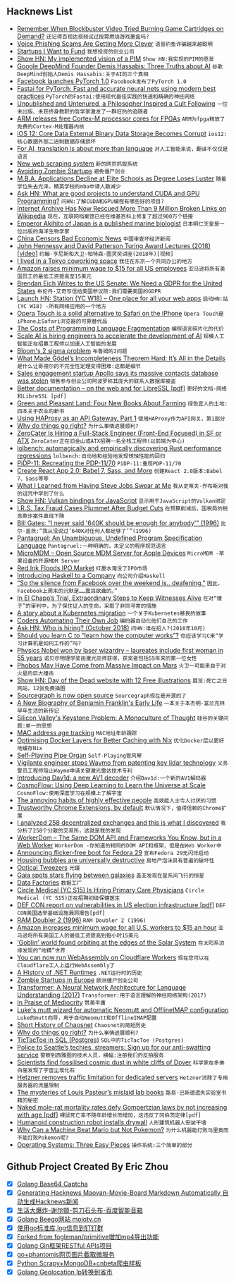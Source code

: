 ## Hacknews List


- [Remember When Blockbuster Video Tried Burning Game Cartridges on Demand?](https://hackaday.com/2018/10/01/remember-when-blockbuster-video-tried-burning-game-cartridges-on-demand/)  `还记得百视达视频试过按需燃烧游戏墨盒吗?`
- [Voice Phishing Scams Are Getting More Clever](https://krebsonsecurity.com/2018/10/voice-phishing-scams-are-getting-more-clever/)  `语音钓鱼诈骗越来越聪明`
- [Startups I Want to Fund](https://startupandrew.com/posts/startups-i-want-to-fund/)  `我想投资的创业公司`
- [Show HN: My implemented vision of a PIM](item?id=18120483)  `Show HN:我实现的PIM的愿景`
- [Google DeepMind Founder Demis Hassabis: Three Truths about AI](https://www.techrepublic.com/article/google-deepmind-founder-demis-hassabis-three-truths-about-ai/)  `谷歌DeepMind创始人Demis Hassabis:关于AI的三个真相`
- [Facebook launches PyTorch 1.0](https://code.fb.com/ai-research/facebook-accelerates-ai-development-with-new-partners-and-production-capabilities-for-pytorch-1-0/)  `Facebook发布了PyTorch 1.0`
- [Fastai for PyTorch: Fast and accurate neural nets using modern best practices](http://www.fast.ai/2018/10/02/fastai-ai/)  `PyTorch的Fastai:使用现代最佳实践的快速和精确的神经网络`
- [Unpublished and Untenured, a Philosopher Inspired a Cult Following](https://www.nytimes.com/2018/09/26/books/review/irad-kimhi-thinking-and-being.html)  `一位未出版、未获终身教职的哲学家激发了一群狂热的追随者`
- [ARM releases free Cortex-M processor cores for FPGAs](https://abopen.com/news/arm-offers-free-as-in-beer-cortex-ip-to-combat-fossi-threat/)  `ARM为fpga释放了免费的Cortex-M处理器内核`
- [iOS 12: Core Data External Binary Data Storage Becomes Corrupt](https://mjtsai.com/blog/2018/10/01/ios-12-and-core-data-external-binary-data-storage/)  `ios12:核心数据外部二进制数据存储损坏`
- [For AI, translation is about more than language](http://cachestocaches.com/2018/9/ai-translation-more-language/)  `对人工智能来说，翻译不仅仅是语言`
- [New web scraping system](https://github.com/MontFerret/ferret)  `新的网页抓取系统`
- [Avoiding Zombie Startups](https://salon.thefamily.co/avoiding-zombie-startups-9bcd4a79ccc0)  `避免僵尸创业`
- [M.B.A. Applications Decline at Elite Schools as Degree Loses Luster](https://www.wsj.com/articles/m-b-a-applications-keep-falling-in-u-s-this-year-hitting-even-elite-schools-1538366461)  `随着学位失去光泽，精英学校的mba申请人数减少`
- [Ask HN: What are good projects to understand CUDA and GPU Programming?](item?id=18119345)  `问HN:了解CUDA和GPU编程有哪些好的项目?`
- [Internet Archive Has Now Rescued More Than 9 Million Broken Links on Wikipedia](https://blog.archive.org/2018/10/01/more-than-9-million-broken-links-on-wikipedia-are-now-rescued/)  `现在，互联网档案馆已经在维基百科上修复了超过900万个链接`
- [Emperor Akihito of Japan is a published marine biologist](https://qz.com/1410538/emperor-akihito-of-japan-is-an-expert-marine-biologist/)  `日本明仁天皇是一位出版的海洋生物学家`
- [China Censors Bad Economic News](https://www.nytimes.com/2018/09/28/business/china-censor-economic-news.html)  `中国审查坏经济新闻`
- [John Hennessy and David Patterson Turing Award Lectures (2018) [video]](https://www.youtube.com/watch?v=3LVeEjsn8Ts&amp;t=122)  `约翰·亨尼斯和大卫·帕特森·图灵奖讲座(2018年)[视频]`
- [I lived in a Tokyo coworking space](https://www.curbed.com/2018/9/28/17910536/tokyo-coworking-midori-so)  `我住在东京一个共同办公的地方`
- [Amazon raises minimum wage to $15 for all US employees](https://www.cnbc.com/2018/10/02/amazon-raises-minimum-wage-to-15-for-all-us-employees.html)  `亚马逊将所有美国员工的最低工资提高至15美元`
- [Brendan Eich Writes to the US Senate: We Need a GDPR for the United States](https://brave.com/us-gdpr-senate)  `布伦丹·艾奇写信给美国参议院:我们需要美国的GDPR`
- [Launch HN: Station (YC W18) – One place for all your web apps](item?id=18123596)  `启动HN:站(YC W18) -所有网络应用的一个地方`
- [Opera Touch is a solid alternative to Safari on the iPhone](https://techcrunch.com/2018/10/02/opera-touch-ios/)  `Opera Touch是iPhone上Safari浏览器的可靠替代品`
- [The Costs of Programming Language Fragmentation](https://robert.ocallahan.org/2018/10/the-costs-of-programming-language.html)  `编程语言碎片化的代价`
- [Scale AI is hiring engineers to accelerate the development of AI](https://scale.ai/about#jobs)  `规模人工智能正在招募工程师以加速人工智能的发展`
- [Bloom&#39;s 2 sigma problem](https://en.wikipedia.org/wiki/Bloom%27s_2_sigma_problem)  `布鲁姆的2问题`
- [What Made Gödel’s Incompleteness Theorem Hard: It’s All in the Details](https://algorithmsoup.wordpress.com/2018/10/01/what-made-godels-incompleteness-theorem-hard-to-prove-its-about-how-you-say-it-not-just-what-you-say/)  `是什么让哥德尔的不完全性定理变得困难:这都是细节`
- [Sales engagement startup Apollo says its massive contacts database was stolen](https://techcrunch.com/2018/10/01/apollo-contacts-data-breach/)  `销售参与创业公司阿波罗称其庞大的联系人数据库被盗`
- [Better documentation – on the web and for LibreSSL [pdf]](https://www.openbsd.org/papers/eurobsdcon2018-mandoc.pdf)  `更好的文档-网络和LibreSSL [pdf]`
- [Green and Pleasant Land: Four New Books About Farming](https://www.nybooks.com/articles/2018/09/27/green-pleasant-land-family-farm/)  `绿色宜人的土地:四本关于农业的新书`
- [Using HAProxy as an API Gateway, Part 1](https://www.haproxy.com/blog/using-haproxy-as-an-api-gateway-part-1/)  `使用HAProxy作为API网关，第1部分`
- [Why do things go right?](http://www.safetydifferently.com/why-do-things-go-right/)  `为什么事情进展顺利?`
- [ZeroCater Is Hiring a Full-Stack Engineer (Front-End Focused) in SF or ATX](https://zerocater.com/about/careers/?gh_jid=1305602)  `ZeroCater正在旧金山或ATX招聘一名全栈工程师(以前端为中心)`
- [lolbench: automagically and empirically discovering Rust performance regressions](https://blog.anp.lol/rust/2018/09/29/lolbench/)  `lolbench:自动地和经验地发现锈蚀性能的回归`
- [PiDP-11: Recreating the PDP-11/70](http://obsolescence.wixsite.com/obsolescence/pidp-11)  `PiDP-11:重现PDP-11/70`
- [Create React App 2.0: Babel 7, Sass, and More](https://reactjs.org/blog/2018/10/01/create-react-app-v2.html)  `创建React 2.0版本:Babel 7、Sass等等`
- [What I Learned from Having Steve Jobs Swear at Me](https://www.wsj.com/articles/what-i-learned-from-having-steve-jobs-swear-at-me-1538054700)  `我从史蒂夫·乔布斯对我的诅咒中学到了什么`
- [Show HN: Vulkan bindings for JavaScript](https://github.com/maierfelix/node-vulkan)  `显示用于JavaScript的Vulkan绑定`
- [I.R.S. Tax Fraud Cases Plummet After Budget Cuts](https://www.nytimes.com/2018/10/01/business/economy/irs-tax-fraud-audit.html)  `在预算削减后，国税局的税务欺诈案件直线下降`
- [Bill Gates: “I never said &#39;640K should be enough for anybody&#39;” (1996)](https://groups.google.com/forum/#!msg/alt.folklore.computers/mpjS-h4jpD8/9DW_VQVLzpkJ)  `比尔·盖茨:“我从没说过‘640K对任何人都足够了’”(1996)`
- [Pantagruel: An Unambiguous, Undefined Program Specification Language](https://hexdocs.pm/pantagruel/readme.html)  `Pantagruel:一种明确的，未定义的程序规范语言`
- [MicroMDM – Open Source MDM Server for Apple Devices](https://micromdm.io/)  `MicroMDM -苹果设备的开源MDM Server`
- [Red Ink Floods IPO Market](https://www.wsj.com/articles/red-ink-floods-ipo-market-1538388000)  `红墨水淹没了IPO市场`
- [Introducing Haskell to a Company](https://alasconnect.github.io/blog/posts/2018-10-02-introducing-haskell-to-a-company.html)  `向公司介绍Haskell`
- [“So the silence from Facebook over the weekend is.. deafening.”](https://twitter.com/gavinsblog/status/1046717365520666624?s=12)  `因此，Facebook上周末的沉默是……震耳欲聋的。”`
- [In El Chapo’s Trial, Extraordinary Steps to Keep Witnesses Alive](https://www.nytimes.com/2018/10/01/nyregion/el-chapo-trial-witnesses.html)  `在对“矮子”的审判中，为了保住证人的生命，采取了非同寻常的措施`
- [A story about a Kubernetes migration](https://medium.com/unbabel/unbabel-migrated-to-kubernetes-and-you-wont-believe-what-happened-next-b39f082def1c)  `一个关于Kubernetes移民的故事`
- [Coders Automating Their Own Job](https://www.theatlantic.com/technology/archive/2018/10/agents-of-automation/568795/?single_page=true)  `编码器自动化他们自己的工作`
- [Ask HN: Who is hiring? (October 2018)](item?id=18113144)  `问HN:谁在招人?(2018年10月)`
- [Should you learn C to “learn how the computer works”?](https://words.steveklabnik.com/should-you-learn-c-to-learn-how-the-computer-works)  `你应该学习C来“学习计算机是如何工作的”吗?`
- [Physics Nobel won by laser wizardry – laureates include first woman in 55 years](https://www.nature.com/articles/d41586-018-06752-z)  `诺贝尔物理学奖由激光巫师获得，获奖者包括55年来的第一位女性`
- [Phobos May Have Come from Massive Impact on Mars](http://www.sci-news.com/space/phobos-impact-mars-06445.html)  `火卫一可能来自于对火星的巨大撞击`
- [Show HN: Day of the Dead website with 12 Free illustrations](https://dayofthedead.holiday/design-kit/)  `展览:死亡之日网站，12张免费插图`
- [Sourcegraph is now open source](https://about.sourcegraph.com/blog/sourcegraph-is-now-open-source)  `Sourcegraph现在是开源的了`
- [A New Biography of Benjamin Franklin&#39;s Early Life](https://www.newcriterion.com/issues/2018/10/finding-franklin)  `一本关于本杰明·富兰克林早年生活的新传记`
- [Silicon Valley&#39;s Keystone Problem: A Monoculture of Thought](https://www.nytimes.com/2018/10/02/technology/silicon-valleys-keystone-problem-a-monoculture-of-thought.html)  `硅谷的关键问题:单一的思想`
- [MAC address age tracking](https://github.com/hdm/mac-ages)  `MAC地址年龄跟踪`
- [Optimising Docker Layers for Better Caching with Nix](https://grahamc.com/blog/nix-and-layered-docker-images)  `优化Docker层以更好地缓存Nix`
- [Self-Playing Pipe Organ](https://www.raspberrypi.org/magpi/self-playing-pipe-organ/)  `Self-Playing管风琴`
- [Vigilante engineer stops Waymo from patenting key lidar technology](https://arstechnica.com/cars/2018/10/lone-engineer-spanks-waymo-in-lidar-patent-battle/)  `义务警员工程师阻止Waymo申请关键激光雷达技术专利`
- [Introducing Dav1d: a new AV1 decoder](http://www.jbkempf.com/blog/post/2018/Introducing-dav1d)  `介绍Dav1d:一个新的AV1解码器`
- [CosmoFlow: Using Deep Learning to Learn the Universe at Scale](https://arxiv.org/abs/1808.04728)  `CosmoFlow:使用深度学习在规模上了解宇宙`
- [The annoying habits of highly effective people](https://www.economist.com/node/21751671)  `高效能人士令人讨厌的习惯`
- [Trustworthy Chrome Extensions, by default](https://blog.chromium.org/2018/10/trustworthy-chrome-extensions-by-default.html)  `默认情况下，值得信赖的Chrome扩展`
- [I analyzed 258 decentralized exchanges and this is what I discovered](https://medium.com/@marcbegins/who-will-run-the-decentralized-exchange-of-the-future-59e9cd29b1ba)  `我分析了258个分散的交易所，这就是我的发现`
- [WorkerDom – The Same DOM API and Frameworks You Know, but in a Web Worker](https://github.com/ampproject/worker-dom)  `WorkerDom -你知道的相同的DOM API和框架，但是在Web Worker中`
- [Announcing flicker-free boot for Fedora 29](https://hansdegoede.livejournal.com/19224.html)  `宣布Fedora 29无闪烁启动`
- [Housing bubbles are universally destructive](https://www.tbwns.com/2018/10/01/the-bears-lair-housing-bubbles-are-universally-destructive/)  `房地产泡沫具有普遍的破坏性`
- [Optical Tweezers](https://en.wikipedia.org/wiki/Optical_tweezers)  `光镊`
- [Gaia spots stars flying between galaxies](https://www.sciencedaily.com/releases/2018/10/181002103000.htm)  `盖亚发现在星系间飞行的恒星`
- [Data Factories](https://stratechery.com/2018/data-factories/)  `数据工厂`
- [Circle  Medical (YC S15) Is Hiring Primary Care Physicians](https://jobs.lever.co/circlemedical/1d70e823-df86-4723-bd0d-36fd41aa7dd9)  `Circle Medical (YC S15)正在招聘初级保健医生`
- [DEF CON report on vulnerabilities in US election infrastructure [pdf]](https://defcon.org/images/defcon-26/DEF%20CON%2026%20voting%20village%20report.pdf)  `DEF CON美国选举基础设施漏洞报告[pdf]`
- [RAM Doubler 2 (1996)](https://tidbits.com/article/837)  `RAM Doubler 2 (1996)`
- [Amazon increases minimum wage for all U.S. workers to $15 an hour](https://techcrunch.com/2018/10/02/amazon-minimum-wage/)  `亚马逊将所有美国工人的最低工资提高到每小时15美元`
- [‘Goblin’ world found orbiting at the edges of the Solar System](https://www.nature.com/articles/d41586-018-06885-1)  `在太阳系边缘发现的“地精”世界`
- [You can now run WebAssembly on Cloudflare Workers](https://blog.cloudflare.com/webassembly-on-cloudflare-workers/)  `现在您可以在Cloudflare工人上运行WebAssembly了`
- [A History of .NET Runtimes](http://mattwarren.org/2018/10/02/A-History-of-.NET-Runtimes/)  `.NET运行时的历史`
- [Zombie Startups in Europe](https://threader.app/thread/1047037881892655106)  `欧洲僵尸创业公司`
- [Transformer: A Neural Network Architecture for Language Understanding (2017)](https://ai.googleblog.com/2017/08/transformer-novel-neural-network.html)  `Transformer:用于语言理解的神经网络架构(2017)`
- [In Praise of Mediocrity](https://www.nytimes.com/2018/09/29/opinion/sunday/in-praise-of-mediocrity.html)  `赞美平庸`
- [Luke&#39;s mutt wizard for automatic Neomutt and OfflineIMAP configuration](https://github.com/LukeSmithxyz/mutt-wizard)  `Luke的mutt向导，用于自动Neomutt和OfflineIMAP配置`
- [Short History of Chaosnet](https://twobithistory.org/2018/09/30/chaosnet.html)  `Chaosnet的简短历史`
- [Why do things go right?](https://web.archive.org/web/20181001110144/http://www.safetydifferently.com/why-do-things-go-right/)  `为什么事情进展顺利?`
- [TicTacToe in SQL (Postgres)](https://bitbucket.org/snippets/mariusz-krynski/bedBGK/tic-tac-toesql)  `SQL中的TicTacToe (Postgres)`
- [Police to Seattle’s techies, streamers: Sign up for our anti-swatting service](https://arstechnica.com/tech-policy/2018/10/police-to-seattles-techies-streamers-sign-up-for-our-anti-swatting-service/)  `警察到西雅图的技术人员，横幅:注册我们的反拍服务`
- [Scientists find fossilised cosmic dust in white cliffs of Dover](http://www3.imperial.ac.uk/newsandeventspggrp/imperialcollege/newssummary/news_7-9-2017-10-59-59)  `科学家在多佛白崖发现了宇宙尘埃化石`
- [Hetzner removes traffic limitation for dedicated servers](https://wiki.hetzner.de/index.php?title=Traffic/en&amp;curid=2842&amp;diff=30324&amp;oldid=29871)  `Hetzner消除了专用服务器的流量限制`
- [The mysteries of Louis Pasteur’s mislaid lab books](https://cen.acs.org/analytical-chemistry/art-&amp;-artifacts/mysteries-Louis-Pasteurs-mislaid-lab/96/i39)  `路易·巴斯德遗失实验室书籍的秘密`
- [Naked mole-rat mortality rates defy Gompertzian laws by not increasing with age [pdf]](https://www.ncbi.nlm.nih.gov/pmc/articles/PMC5783610/pdf/elife-31157.pdf)  `裸鼠死亡率不随年龄增长而增加，这违反了冈伯茨定律[pdf]`
- [Humanoid construction robot installs drywall](https://www.engadget.com/2018/10/01/aist-humanoid-robot-installs-drywall/)  `人形建筑机器人安装干墙`
- [Why Can a Machine Beat Mario but Not Pokemon?](https://medium.com/@shayaan.jagtap/why-can-a-machine-beat-mario-but-not-pokemon-ff61313187e1)  `为什么机器能打败马里奥而不能打败Pokemon呢?`
- [Operating Systems: Three Easy Pieces](http://pages.cs.wisc.edu/~remzi/OSTEP/)  `操作系统:三个简单的部分`

## Github Project Created By Eric Zhou

- [x] [Golang Base64 Captcha](https://github.com/mojocn/base64Captcha)
- [x] [Generating Hacknews Maoyan-Movie-Board Markdown Automatically 自动生成Hacknews新闻](https://github.com/dejavuzhou/md-genie)
- [x] [生活大爆炸-谢尔顿-剪刀石头布-百度智能音箱](https://github.com/mojocn/dueros-bang-game)
- [x] [Golang Beego网站 mojotv.cn](https://github.com/mojocn/www.mojotv.cn)
- [x] [使用go标准库,log信息到钉钉群](https://github.com/mojocn/dooger)
- [x] [Forked from fogleman/primitive增加mp4导出功能](https://github.com/mojocn/primitive)
- [x] [Golang Gin框架RESTful APIs项目](https://github.com/JJJJJJJerk/ezier-golang-web-api-framework)
- [x] [go+phantomjs网页图片截取微服务](https://github.com/mojocn/screen_shot)
- [x] [Python Scrapy+MongoDB+cnbeta爬虫样板](https://github.com/mojocn/scrapy_mongodb_boilerplate_cnbeta)
- [x] [Golang Geolocation Ip转换到省市](https://github.com/mojocn/ip2location)